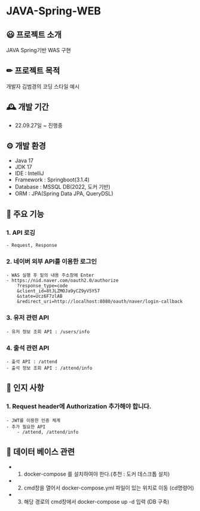 # JAVA-Spring-WEB

## 😃 프로젝트 소개
JAVA Spring기반 WAS 구현

## ✏ 프로젝트 목적
개발자 김범경의 코딩 스타일 예시

## 🕰 개발 기간
* 22.09.27일 ~ 진행중

## ⚙️ 개발 환경
- Java 17
- JDK 17
- IDE : IntelliJ
- Framework : Springboot(3.1.4)
- Database : MSSQL DB(2022, 도커 기반)
- ORM : JPA(Spring Data JPA, QueryDSL)

## 📌 주요 기능
### 1. API 로깅
	- Request, Response 
	
### 2. 네이버 외부 API를 이용한 로그인
	- WAS 실행 후 밑의 내용 주소창에 Enter
	- https://nid.naver.com/oauth2.0/authorize
		?response_type=code
		&client_id=8tJLZMOJa9yCZ9yV5Y57
		&state=Ucz6F7zlAB
		&redirect_uri=http://localhost:8080/oauth/naver/login-callback
		
### 3. 유저 관련 API
	- 유저 정보 조회 API : /users/info
		
### 4. 출석 관련 API
	- 출석 API : /attend
	- 출석 정보 조회 API : /attend/info
	
## 📌 인지 사항
### 1. Request header에 Authorization 추가해야 합니다.
	- JWT를 이용한 인증 체계 
	- 추가 필요한 API	
		- /attend, /attend/info
 
## 💾 데이터 베이스 관련
- 1. docker-compose 를 설치하여야 한다.(추천 : 도커 데스크톱 설치)
- 2. cmd창을 열어서 docker-compose.yml 파일이 있는 위치로 이동 (cd명령어)
- 3. 해당 경로의 cmd창에서 docker-compose up -d 입력 (DB 구축)